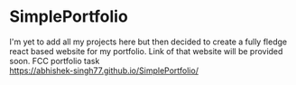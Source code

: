 # SimplePortfolio
I'm yet to add all my projects here but then decided to create a fully fledge react based website for my portfolio. Link of that website will be provided soon.
FCC portfolio task <br>
https://abhishek-singh77.github.io/SimplePortfolio/
